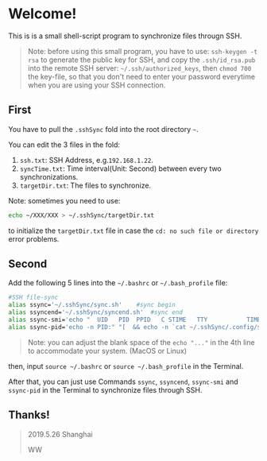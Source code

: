 # Welcome!

This is is a small shell-script program to synchronize files througn SSH.

>Note: before using this small program, you have to use: 
>`ssh-keygen -t rsa` 
>to generate the public key for SSH, and copy the `.ssh/id_rsa.pub` into the remote SSH server: `~/.ssh/authorized_keys`, then `chmod 700` the key-file, so that you don't need to enter your password everytime when you are using your SSH connection.

## First
You have to pull the `.sshSync` fold into the root directory `~`.

You can edit the 3 files in the fold:

1. `ssh.txt`: SSH Address, e.g.`192.168.1.22`.
2. `syncTime.txt`: Time interval(Unit: Second) between every two synchronizations.
3. `targetDir.txt`: The files to synchronize.

Note: sometimes you need to use:

``` sh
echo ~/XXX/XXX > ~/.sshSync/targetDir.txt
```
to initialize the `targetDir.txt` file in case the `cd: no such file or directory` error problems.

## Second
Add the following 5 lines into the `~/.bashrc` or `~/.bash_profile` file:

```sh
#SSH file-sync
alias ssync='~/.sshSync/sync.sh'	#sync begin
alias ssyncend='~/.sshSync/syncend.sh'	#sync end
alias ssync-smi='echo "  UID   PID  PPID   C STIME   TTY           TIME CMD" && echo ============================================================================= && ps -ef|grep scp.sh|grep -v grep'	#States
alias ssync-pid='echo -n PID:" "[  && echo -n `cat ~/.sshSync/.config/scpPID.txt` && echo ]'	#PID
```
>Note: you can adjust the blank space of the `echo "..."` in the 4th line to accommodate your system. (MacOS or Linux)

then, input `source ~/.bashrc` or `source ~/.bash_profile` in the Terminal.

After that, you can just use Commands `ssync`, `ssyncend`, `ssync-smi` and `ssync-pid` in the Terminal to synchronize files through SSH.

## Thanks!

>2019.5.26 Shanghai
>
>WW
